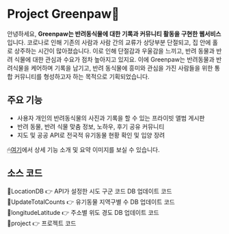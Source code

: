 # Project Greenpaw🌱

안녕하세요, **Greenpaw는 반려동식물에 대한 기록과 커뮤니티 활동을 구현한 웹서비스** 입니다. 코로나로 인해 기존의 사람과 사람 간의 교류가 상당부분 단절되고, 집 안에 홀로 상주하는 시간이 많아졌습니다. 이로 인해 단절감과 우울감을 느끼고, 반려 동물과 반려 식물에 대한 관심과 수요가 점차 높아지고 있지요. 이에 Greenpaw는 반려동물과 반려식물을 케어하며 기록을 남기고, 반려 동식물에 흥미와 관심을 가진 사람들을 위한 통합 커뮤니티를 형성하고자 하는 목적으로 기획되었습니다.


## 주요 기능
 - 사용자 개인의 반려동식물의 사진과 기록을 할 수 있는 프라이빗 앨범 게시판
 - 반려 동물, 반려 식물 맞춤 정보, 노하우, 후기 공유 커뮤니티
 - 지도  및 공공  API로 전국적 유기동물 현황 확인 및 입양 장려

🖱[여기](https://summerkim.notion.site/Portfolio-918ce2382d5e4abf9c012a6f00e5ea88)에서 상세 기능 소개 및 요약 이미지를 보실 수 있습니다.


## 소스 코드

📂LocationDB 👉 API가 설정한 시도 구군 코드 DB 업데이트 코드   
📂UpdateTotalCounts  👉 유기동물 지역구별 수 DB 업데이트 코드    
📂longitudeLatitude 👉 주소별 위도 경도 DB 업데이트 코드   
📂project 👉 프로젝트 코드   
